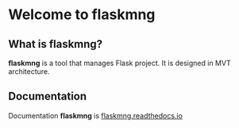 # Welcome to flaskmng

## What is flaskmng?

**flaskmng** is a tool that manages Flask project. It is designed in MVT architecture.

## Documentation
Documentation **flaskmng** is [flaskmng.readthedocs.io](https://flaskmng.readthedocs.io)